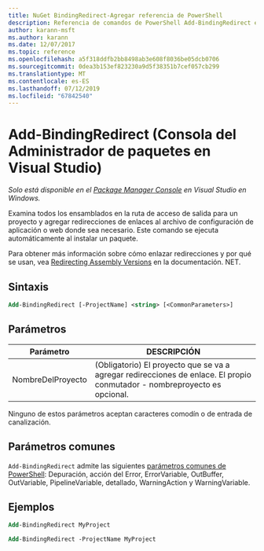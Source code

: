 ```yaml
---
title: NuGet BindingRedirect-Agregar referencia de PowerShell
description: Referencia de comandos de PowerShell Add-BindingRedirect en la consola de administrador de paquetes de NuGet en Visual Studio.
author: karann-msft
ms.author: karann
ms.date: 12/07/2017
ms.topic: reference
ms.openlocfilehash: a5f318ddfb2bb8498ab3e608f8036be05dcb0706
ms.sourcegitcommit: 0dea3b153ef823230a9d5f38351b7cef057cb299
ms.translationtype: MT
ms.contentlocale: es-ES
ms.lasthandoff: 07/12/2019
ms.locfileid: "67842540"
---
```

# <a name="add-bindingredirect-package-manager-console-in-visual-studio"></a>Add-BindingRedirect (Consola del Administrador de paquetes en Visual Studio)

*Solo está disponible en el [Package Manager Console](package-manager-console.md) en Visual Studio en Windows.*

Examina todos los ensamblados en la ruta de acceso de salida para un proyecto y agregar redirecciones de enlaces al archivo de configuración de aplicación o web donde sea necesario. Este comando se ejecuta automáticamente al instalar un paquete.

Para obtener más información sobre cómo enlazar redirecciones y por qué se usan, vea [Redirecting Assembly Versions](/dotnet/framework/configure-apps/redirect-assembly-versions) en la documentación. NET.

## <a name="syntax"></a>Sintaxis

```ps
Add-BindingRedirect [-ProjectName] <string> [<CommonParameters>]
```

## <a name="parameters"></a>Parámetros

| Parámetro | DESCRIPCIÓN |
| --- | --- |
| NombreDelProyecto | (Obligatorio) El proyecto que se va a agregar redirecciones de enlace. El propio conmutador - nombreproyecto es opcional. |

Ninguno de estos parámetros aceptan caracteres comodín o de entrada de canalización.

## <a name="common-parameters"></a>Parámetros comunes

`Add-BindingRedirect` admite las siguientes [parámetros comunes de PowerShell](http://go.microsoft.com/fwlink/?LinkID=113216): Depuración, acción del Error, ErrorVariable, OutBuffer, OutVariable, PipelineVariable, detallado, WarningAction y WarningVariable.

## <a name="examples"></a>Ejemplos

```ps
Add-BindingRedirect MyProject

Add-BindingRedirect -ProjectName MyProject
```